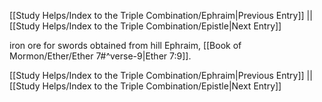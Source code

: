 [[Study Helps/Index to the Triple Combination/Ephraim|Previous Entry]]  ||  [[Study Helps/Index to the Triple Combination/Epistle|Next Entry]]

 iron ore for swords obtained from hill Ephraim, [[Book of Mormon/Ether/Ether 7#^verse-9|Ether 7:9]].

[[Study Helps/Index to the Triple Combination/Ephraim|Previous Entry]]  ||  [[Study Helps/Index to the Triple Combination/Epistle|Next Entry]]